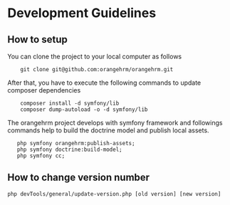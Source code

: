 # Development Guidelines 
## How to setup 
You can clone the project to your local computer as follows 
```
    git clone git@github.com:orangehrm/orangehrm.git
```
After that, you have to execute the following commands to update composer dependencies 
```
    composer install -d symfony/lib
    composer dump-autoload -o -d symfony/lib
```
The orangehrm project develops with symfony framework and followings commands help to build the doctrine model and publish local assets. 
```
   php symfony orangehrm:publish-assets;
   php symfony doctrine:build-model;
   php symfony cc;
``` 
## How to change version number 
    php devTools/general/update-version.php [old version] [new version]